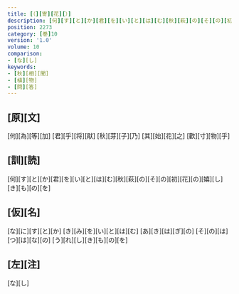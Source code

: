 ```yaml
---
title: [（][寄][花][）]
description: [何][す][と][か][君][を][い][と][は][む][秋][萩][の][そ][の][初][花][の][嬉][し][き][も][の][を]
position: 2273
category: [巻]10
version: '1.0'
volume: 10
comparison:
- [な][し]
keywords:
- [秋][相][聞]
- [植][物]
- [問][答]
---
```


## [原][文]

[何][為][等][加] [君][乎][将][猒] [秋][芽][子][乃] [其][始][花][之] [歡][寸][物][乎]

## [訓][読]

[何][す][と][か][君][を][い][と][は][む][秋][萩][の][そ][の][初][花][の][嬉][し][き][も][の][を]

## [仮][名]

[な][に][す][と][か] [き][み][を][い][と][は][む] [あ][き][は][ぎ][の] [そ][の][は][つ][は][な][の] [う][れ][し][き][も][の][を]

## [左][注]

[な][し]
